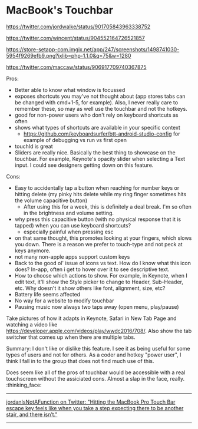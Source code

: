 # MacBook's Touchbar


https://twitter.com/jordwalke/status/901705843963338752

https://twitter.com/wincent/status/904552164726521857

https://store-setapp-com.imgix.net/app/247/screenshots/1498741030-5954f9269efb9.png?ixlib=php-1.1.0&q=75&w=1280

https://twitter.com/maccaw/status/906917709740367875

Pros:
- Better able to know what window is focussed
- exposes shortcuts you may've not thought about (app stores tabs can be changed with cmd+1-5, for example). Also, I never really care to remember these, so may as well use the touchbar and not the hotkeys.
- good for non-power users who don't rely on keyboard shortcuts as often
- shows what types of shortcuts are available in your specific context
  - https://github.com/keyboardsurfer/btt-android-studio-config for example of debugging vs run vs first open
- touchId is great
- Sliders are really nice. Basically the best thing to showcase  on the touchbar. For example, Keynote's opacity slider when selecting a Text input. I could see designers getting down on this feature.

Cons:
- Easy to accidentally tap a button when reaching for number keys or hitting delete (my pinky hits delete while my ring finger sometimes hits the volume capacitive button)
  - After using this for a week, this is definitely a deal break. I'm so often in the brightness and volume setting.
- why press this capacitive button (with no physical response that it is tapped) when you can use keyboard shortcuts?
  - especially painful when pressing esc
- on that same thought, this promotes looking at your fingers, which slows you down. There is a reason we prefer to touch-type and not peck at keys anymore.
- not many non-apple apps support custom keys
- Back to the good ol' issue of icons vs text. How do I know what this icon does? In-app, often i get to hover over it to see descriptive text.
- How to choose which actions to show. For example, in Keynote, when I edit text, it'll show the Style picker to change to Header, Sub-Header, etc. Why doesn't it show others like font, alignment, size, etc?
- Battery life seems affected
- No way for a website to modify touchbar
- Pausing music now always two taps away (open menu, play/pause)

Take pictures of how it adapts in Keynote, Safari in New Tab Page and watching a video like https://developer.apple.com/videos/play/wwdc2016/708/. Also show the tab switcher that comes up when there are multiple tabs.

Summary:
I don't like or dislike this feature. I see it as being useful for some types of users and not for others. As a coder and hotkey "power user", I think I fall in to the group that does not find much use of this.

Does seem like all of the pros of touchbar would be accessible with a real touchscreen without the assiciated cons. Almost a slap in the face, really. :thinking_face:

---

[jordanIsNotAFunction on Twitter: "Hitting the MacBook Pro Touch Bar escape key feels like when you take a step expecting there to be another stair, and there isn’t\."](https://twitter.com/jordwalke/status/924932778323427330)

---